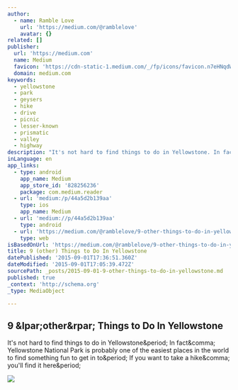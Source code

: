 ```yaml
---
author:
  - name: Ramble Love
    url: 'https://medium.com/@ramblelove'
    avatar: {}
related: []
publisher:
  url: 'https://medium.com'
  name: Medium
  favicon: 'https://cdn-static-1.medium.com/_/fp/icons/favicon.n7eHNqdWyHhbTLN2-3a-6g.ico'
  domain: medium.com
keywords:
  - yellowstone
  - park
  - geysers
  - hike
  - drive
  - picnic
  - lesser-known
  - prismatic
  - valley
  - highway
description: "It's not hard to find things to do in Yellowstone. In fact, Yellowstone National Park is probably one of the easiest places in the world to find something fun to get in to. If you want to take a hike, you'll find it here."
inLanguage: en
app_links:
  - type: android
    app_name: Medium
    app_store_id: '828256236'
    package: com.medium.reader
  - url: 'medium:/p/44a5d2b139aa'
    type: ios
    app_name: Medium
  - url: 'medium://p/44a5d2b139aa'
    type: android
  - url: 'https://medium.com/@ramblelove/9-other-things-to-do-in-yellowstone-44a5d2b139aa'
    type: web
isBasedOnUrl: 'https://medium.com/@ramblelove/9-other-things-to-do-in-yellowstone-44a5d2b139aa'
title: 9 (other) Things to Do In Yellowstone
datePublished: '2015-09-01T17:36:51.360Z'
dateModified: '2015-09-01T17:05:39.472Z'
sourcePath: _posts/2015-09-01-9-other-things-to-do-in-yellowstone.md
published: true
_context: 'http://schema.org'
_type: MediaObject

---
```

<article style=""><h1>9 &amp;lpar;other&amp;rpar; Things to Do In Yellowstone</h1><p>It's not hard to find things to do in Yellowstone&amp;period; In fact&amp;comma; Yellowstone National Park is probably one of the easiest places in the world to find something fun to get in to&amp;period; If you want to take a hike&amp;comma; you'll find it here&amp;period;</p><img src="https://cdn-images-2.medium.com/max/800/0*THSdeLqc3HKElUPn.jpg" /></article>